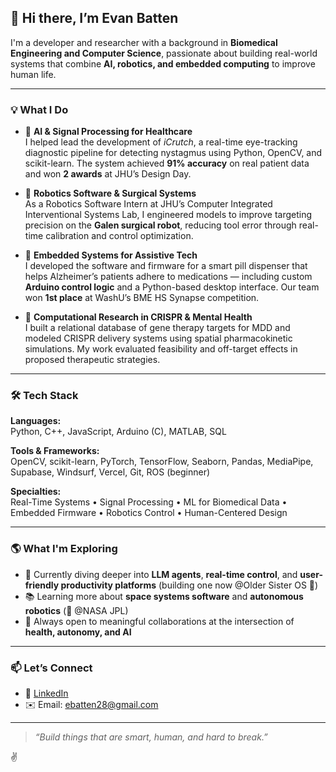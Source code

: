 ## 👋 Hi there, I’m Evan Batten

I'm a developer and researcher with a background in **Biomedical Engineering and Computer Science**, passionate about building real-world systems that combine **AI, robotics, and embedded computing** to improve human life.

---

### 💡 What I Do

- 🧠 **AI & Signal Processing for Healthcare**  
  I helped lead the development of *iCrutch*, a real-time eye-tracking diagnostic pipeline for detecting nystagmus using Python, OpenCV, and scikit-learn. The system achieved **91% accuracy** on real patient data and won **2 awards** at JHU’s Design Day.

- 🤖 **Robotics Software & Surgical Systems**  
  As a Robotics Software Intern at JHU’s Computer Integrated Interventional Systems Lab, I engineered models to improve targeting precision on the **Galen surgical robot**, reducing tool error through real-time calibration and control optimization.

- 💊 **Embedded Systems for Assistive Tech**  
  I developed the software and firmware for a smart pill dispenser that helps Alzheimer’s patients adhere to medications — including custom **Arduino control logic** and a Python-based desktop interface. Our team won **1st place** at WashU’s BME HS Synapse competition.

- 🧬 **Computational Research in CRISPR & Mental Health**  
  I built a relational database of gene therapy targets for MDD and modeled CRISPR delivery systems using spatial pharmacokinetic simulations. My work evaluated feasibility and off-target effects in proposed therapeutic strategies.

---

### 🛠️ Tech Stack

**Languages:**  
Python, C++, JavaScript, Arduino (C), MATLAB, SQL  

**Tools & Frameworks:**  
OpenCV, scikit-learn, PyTorch, TensorFlow, Seaborn, Pandas, MediaPipe, Supabase, Windsurf, Vercel, Git, ROS (beginner)

**Specialties:**  
Real-Time Systems • Signal Processing • ML for Biomedical Data • Embedded Firmware • Robotics Control • Human-Centered Design

---

### 🌎 What I'm Exploring

- 🌱 Currently diving deeper into **LLM agents**, **real-time control**, and **user-friendly productivity platforms** (building one now @Older Sister OS 🚀)
- 📚 Learning more about **space systems software** and **autonomous robotics** (👀 @NASA JPL)
- 🤝 Always open to meaningful collaborations at the intersection of **health, autonomy, and AI**

---

### 📫 Let’s Connect

- 🔗 [LinkedIn](https://www.linkedin.com/in/evan-batten-9b82402bb/)  
- ✉️ Email: ebatten28@gmail.com  

---

> *“Build things that are smart, human, and hard to break.”*

✌️

